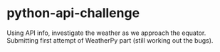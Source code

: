 # python-api-challenge
Using API info, investigate the weather as we approach the equator.
Submitting first attempt of WeatherPy part (still working out the bugs).
